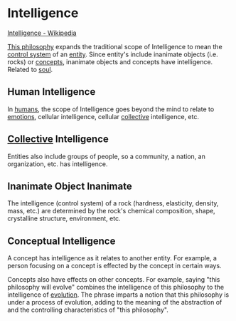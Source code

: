 # Intelligence

<a href="https://en.wikipedia.org/wiki/Intelligence" target="_blank">Intelligence - Wikipedia</a>

[This philosophy](./this-philosophy.md) expands the traditional scope of Intelligence to mean the [control system](./control-system.md) of an [entity](./entity.md). Since entity's include inanimate objects (i.e. rocks) or [concepts](./concept.md), inanimate objects and concepts have intelligence. Related to [soul](./soul.md).

## Human Intelligence

In [humans](./human.md), the scope of Intelligence goes beyond the mind to relate to [emotions](./emotion.md), cellular intelligence, cellular [collective](./collective.md) intelligence, etc.

## [Collective](./collective.md) Intelligence

Entities also include groups of people, so a community, a nation, an organization, etc. has intelligence.

## Inanimate Object Inanimate

The intelligence (control system) of a rock (hardness, elasticity, density, mass, etc.) are determined by the rock's chemical composition, shape, crystalline structure, environment, etc.

## Conceptual Intelligence

A concept has intelligence as it relates to another entity. For example, a person focusing on a concept is effected by the concept in certain ways.

Concepts also have effects on other concepts. For example, saying "this philosophy will evolve" combines the intelligence of this philosophy to the intelligence of [evolution](./evolution.md). The phrase imparts a notion that this philosophy is under a process of evolution, adding to the meaning of the abstraction of and the controlling characteristics of "this philosophy".
